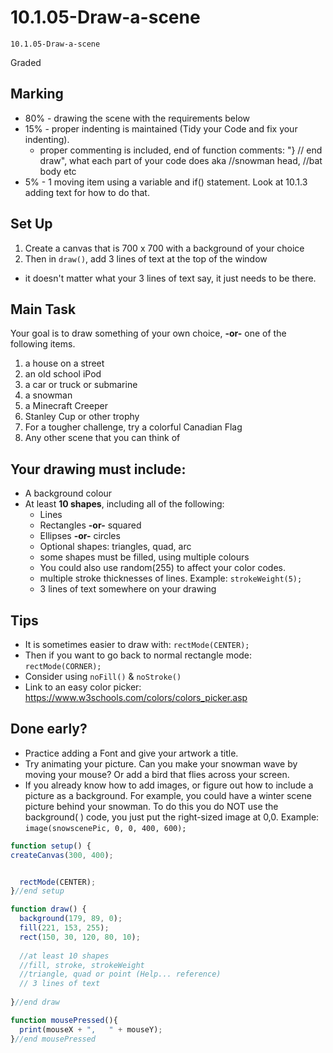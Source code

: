 # 10.1.05-Draw-a-scene 
```
10.1.05-Draw-a-scene 
```
Graded

## Marking
- 80% - drawing the scene with the requirements below
- 15% - proper indenting is maintained (Tidy your Code and fix your indenting).
  - proper commenting is included, end of function comments: "} // end draw", what each part of your code does aka //snowman head, //bat body etc
- 5% - 1 moving item using a variable and if() statement. Look at 10.1.3 adding text for how to do that.  


## Set Up
1. Create a canvas that is 700 x 700 with a background of your choice
2. Then in `draw()`, add 3 lines of text at the top of the window
  - it doesn't matter what your 3 lines of text say, it just needs to be there.       


## Main Task
Your goal is to draw something of your own choice, **-or-** one of the following items.  
1. a house on a street
2. an old school iPod
3. a car or truck or submarine
4. a snowman
5. a Minecraft Creeper
6. Stanley Cup or other trophy
7. For a tougher challenge, try a colorful Canadian Flag
8. Any other scene that you can think of

## Your drawing must include:
- A background colour
- At least **10 shapes**, including all of the following:
  - Lines
  - Rectangles **-or-** squared
  - Ellipses **-or-** circles
  - Optional shapes: triangles, quad, arc
  - some shapes must be filled, using multiple colours
  - You could also use random(255) to affect your color codes.
  - multiple stroke thicknesses of lines. Example:  `strokeWeight(5);`
  - 3 lines of text somewhere on your drawing

## Tips
- It is sometimes easier to draw with:  `rectMode(CENTER);`
- Then if you want to go back to normal rectangle mode:	`rectMode(CORNER);`
- Consider using `noFill()`  & `noStroke()`
- Link to an easy color picker: https://www.w3schools.com/colors/colors_picker.asp

## Done early?  
- Practice adding a Font and give your artwork a title.
- Try animating your picture.  Can you make your snowman wave by moving your mouse? Or add a bird that flies across your screen.
- If you already know how to add images, or figure out how to include a picture as a background.  For example, you could have a winter scene picture behind your snowman.  To do this you do NOT use the background( ) code, you just put the right-sized image at 0,0.  Example: `image(snowscenePic, 0, 0, 400, 600);`

```javaScript
function setup() {
createCanvas(300, 400);


  rectMode(CENTER);
}//end setup

function draw() {
  background(179, 89, 0);
  fill(221, 153, 255);
  rect(150, 30, 120, 80, 10);
  
  //at least 10 shapes
  //fill, stroke, strokeWeight
  //triangle, quad or point (Help... reference)
  // 3 lines of text
  
}//end draw

function mousePressed(){
  print(mouseX + ",   " + mouseY);
}//end mousePressed

```
